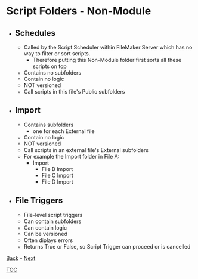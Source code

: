 # Script Folders - Non-Module

- ## Schedules
  - Called by the Script Scheduler within FileMaker Server which has no way to filter or sort scripts.
      - Therefore putting this Non-Module folder first sorts all these scripts on top
  - Contains no subfolders
  - Contain no logic
  - NOT versioned
  - Call scripts in this file's Public subfolders
 
- ## Import
  - Contains subfolders
    - one for each External file 
  - Contain no logic
  - NOT versioned
  - Call scripts in an external file's External subfolders
  - For example the Import folder in File A:
    - Import
      - File B Import
      - File C Import
      - File D Import 

- ## File Triggers
  - File-level script triggers
  - Can contain subfolders
  - Can contain logic
  - Can be versioned
  - Often diplays errors
  - Returns True or False, so Script Trigger can proceed or is cancelled

[Back](Script_Functions_And_Types.md) - [Next](Script_Folders_Module.md)

[TOC](TOC.md)
